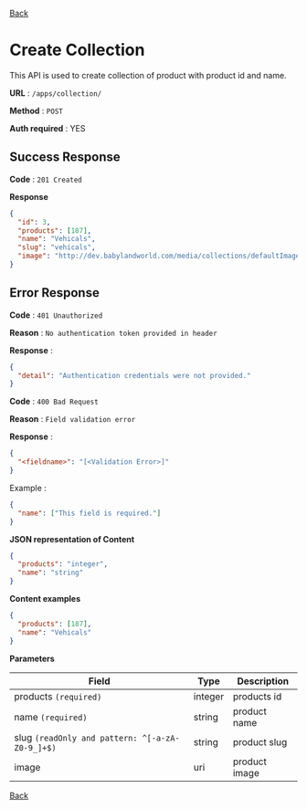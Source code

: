 [Back](../README.md)

# Create Collection

This API is used to create collection of product with product id and name.

**URL** : `/apps/collection/`

**Method** : `POST`

**Auth required** : YES

## Success Response

**Code** : `201 Created`

**Response**

```json
{
  "id": 3,
  "products": [187],
  "name": "Vehicals",
  "slug": "vehicals",
  "image": "http://dev.babylandworld.com/media/collections/defaultImage.png"
}
```

## Error Response

**Code** : `401 Unauthorized`

**Reason** : `No authentication token provided in header`

**Response** :

```json
{
  "detail": "Authentication credentials were not provided."
}
```

**Code** : `400 Bad Request`

**Reason** : `Field validation error`

**Response** :

```json
{
  "<fieldname>": "[<Validation Error>]"
}
```

Example :

```json
{
  "name": ["This field is required."]
}
```

**JSON representation of Content**

```json
{
  "products": "integer",
  "name": "string"
}
```

**Content examples**

```json
{
  "products": [187],
  "name": "Vehicals"
}
```

**Parameters**

| Field                                           | Type    | Description   |
| ----------------------------------------------- | ------- | ------------- |
| products `(required)`                           | integer | products id   |
| name `(required)`                               | string  | product name  |
| slug `(readOnly and pattern: ^[-a-zA-Z0-9_]+$)` | string  | product slug  |
| image                                           | uri     | product image |

[Back](../README.md)
